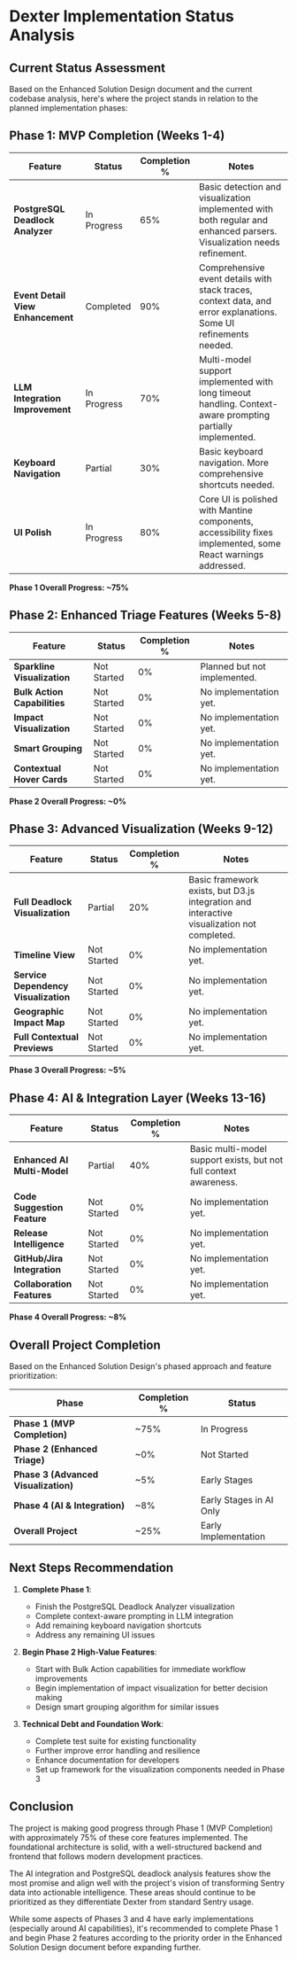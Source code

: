 # Dexter Implementation Status Analysis

## Current Status Assessment

Based on the Enhanced Solution Design document and the current codebase analysis, here's where the project stands in relation to the planned implementation phases:

## Phase 1: MVP Completion (Weeks 1-4)

| Feature | Status | Completion % | Notes |
|---------|--------|--------------|-------|
| **PostgreSQL Deadlock Analyzer** | In Progress | 65% | Basic detection and visualization implemented with both regular and enhanced parsers. Visualization needs refinement. |
| **Event Detail View Enhancement** | Completed | 90% | Comprehensive event details with stack traces, context data, and error explanations. Some UI refinements needed. |
| **LLM Integration Improvement** | In Progress | 70% | Multi-model support implemented with long timeout handling. Context-aware prompting partially implemented. |
| **Keyboard Navigation** | Partial | 30% | Basic keyboard navigation. More comprehensive shortcuts needed. |
| **UI Polish** | In Progress | 80% | Core UI is polished with Mantine components, accessibility fixes implemented, some React warnings addressed. |

**Phase 1 Overall Progress: ~75%**

## Phase 2: Enhanced Triage Features (Weeks 5-8)

| Feature | Status | Completion % | Notes |
|---------|--------|--------------|-------|
| **Sparkline Visualization** | Not Started | 0% | Planned but not implemented. |
| **Bulk Action Capabilities** | Not Started | 0% | No implementation yet. |
| **Impact Visualization** | Not Started | 0% | No implementation yet. |
| **Smart Grouping** | Not Started | 0% | No implementation yet. |
| **Contextual Hover Cards** | Not Started | 0% | No implementation yet. |

**Phase 2 Overall Progress: ~0%**

## Phase 3: Advanced Visualization (Weeks 9-12)

| Feature | Status | Completion % | Notes |
|---------|--------|--------------|-------|
| **Full Deadlock Visualization** | Partial | 20% | Basic framework exists, but D3.js integration and interactive visualization not completed. |
| **Timeline View** | Not Started | 0% | No implementation yet. |
| **Service Dependency Visualization** | Not Started | 0% | No implementation yet. |
| **Geographic Impact Map** | Not Started | 0% | No implementation yet. |
| **Full Contextual Previews** | Not Started | 0% | No implementation yet. |

**Phase 3 Overall Progress: ~5%**

## Phase 4: AI & Integration Layer (Weeks 13-16)

| Feature | Status | Completion % | Notes |
|---------|--------|--------------|-------|
| **Enhanced AI Multi-Model** | Partial | 40% | Basic multi-model support exists, but not full context awareness. |
| **Code Suggestion Feature** | Not Started | 0% | No implementation yet. |
| **Release Intelligence** | Not Started | 0% | No implementation yet. |
| **GitHub/Jira Integration** | Not Started | 0% | No implementation yet. |
| **Collaboration Features** | Not Started | 0% | No implementation yet. |

**Phase 4 Overall Progress: ~8%**

## Overall Project Completion

Based on the Enhanced Solution Design's phased approach and feature prioritization:

| Phase | Completion % | Status |
|-------|--------------|--------|
| **Phase 1 (MVP Completion)** | ~75% | In Progress |
| **Phase 2 (Enhanced Triage)** | ~0% | Not Started |
| **Phase 3 (Advanced Visualization)** | ~5% | Early Stages |
| **Phase 4 (AI & Integration)** | ~8% | Early Stages in AI Only |
| **Overall Project** | ~25% | Early Implementation |

## Next Steps Recommendation

1. **Complete Phase 1**:
   - Finish the PostgreSQL Deadlock Analyzer visualization
   - Complete context-aware prompting in LLM integration
   - Add remaining keyboard navigation shortcuts
   - Address any remaining UI issues

2. **Begin Phase 2 High-Value Features**:
   - Start with Bulk Action capabilities for immediate workflow improvements
   - Begin implementation of impact visualization for better decision making
   - Design smart grouping algorithm for similar issues

3. **Technical Debt and Foundation Work**:
   - Complete test suite for existing functionality
   - Further improve error handling and resilience
   - Enhance documentation for developers
   - Set up framework for the visualization components needed in Phase 3

## Conclusion

The project is making good progress through Phase 1 (MVP Completion) with approximately 75% of these core features implemented. The foundational architecture is solid, with a well-structured backend and frontend that follows modern development practices.

The AI integration and PostgreSQL deadlock analysis features show the most promise and align well with the project's vision of transforming Sentry data into actionable intelligence. These areas should continue to be prioritized as they differentiate Dexter from standard Sentry usage.

While some aspects of Phases 3 and 4 have early implementations (especially around AI capabilities), it's recommended to complete Phase 1 and begin Phase 2 features according to the priority order in the Enhanced Solution Design document before expanding further.
